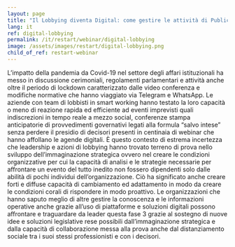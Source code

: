 ```yaml
---
layout: page
title: "Il Lobbying diventa Digital: come gestire le attività di Public Affairs in tempi di Crisis Management"
lang: it
ref: digital-lobbying
permalink: /it/restart/webinar/digital-lobbying
image: /assets/images/restart/digital-lobbying.png
child_of_ref: restart-webinar
---
```


L’impatto della pandemia da Covid-19 nel settore degli affari istituzionali ha messo in discussione cerimoniali, regolamenti parlamentari e attività anche oltre il periodo di lockdown caratterizzato dalle video conferenza e modifiche normative che hanno viaggiato via Telegram e WhatsApp. Le aziende con team di lobbisti in smart working hanno testato la loro capacità o meno di reazione rapida ed efficiente ad eventi imprevisti quali indiscrezioni in tempo reale a mezzo social, conferenze stampa anticipatorie di provvedimenti governativi legati alla formula “salvo intese” senza perdere il presidio di decisori presenti in centinaia di webinar che hanno affollano le agende digitali. È questo contesto di estrema incertezza che leadership e azioni di lobbying hanno trovato terreno di prova nello sviluppo dell’immaginazione strategica ovvero nel creare le condizioni organizzative per cui la capacità di analisi e le strategie necessarie per affrontare un evento del tutto inedito non fossero dipendenti solo dalle abilità di pochi individui dell’organizzazione. Ciò ha significato anche creare forti e diffuse capacità di cambiamento ed adattamento in modo da creare le condizioni corali di rispondere in modo proattivo. Le organizzazioni che hanno saputo meglio di altre gestire la conoscenza e le informazioni operative anche grazie all’uso di piattaforme e soluzioni digitali possono affrontare e traguardare da leader questa fase 3 grazie al sostegno di nuove idee e soluzioni legislative rese possibili dall’immaginazione strategica e dalla capacità di collaborazione messa alla prova anche dal distanziamento sociale tra i suoi stessi professionisti e con i decisori.
